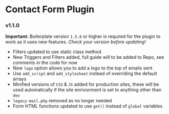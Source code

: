 # Contact Form Plugin

### v1.1.0

__Important:__ Boilerplate version `1.5.6` or higher is required for the plugin to work as it uses new features. _Check your version before updating!_

- Filters updated to use static class method
- New Triggers and Filters added, full guide will to be added to Repo, see comments in the code for now
- New `logo` option allows you to add a logo to the top of emails sent
- Use `add_script` and `add_stylesheet` instead of overriding the default arrays
- Minified versions of `CSS` & `JS` added for production sites, these will be used automatically if the site enrivonment is set to anything other than `dev`
- `legacy-mail.php` removed as no longer needed
- Form HTML functions updated to use `get()` instead of `global` variables
